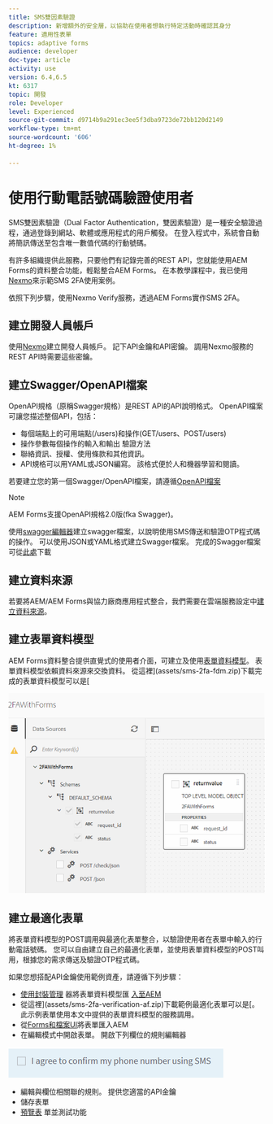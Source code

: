 ```yaml
---
title: SMS雙因素驗證
description: 新增額外的安全層，以協助在使用者想執行特定活動時確認其身分
feature: 適用性表單
topics: adaptive forms
audience: developer
doc-type: article
activity: use
version: 6.4,6.5
kt: 6317
topic: 開發
role: Developer
level: Experienced
source-git-commit: d9714b9a291ec3ee5f3dba9723de72bb120d2149
workflow-type: tm+mt
source-wordcount: '606'
ht-degree: 1%

---
```




# 使用行動電話號碼驗證使用者

SMS雙因素驗證（Dual Factor Authentication，雙因素驗證）是一種安全驗證過程，通過登錄到網站、軟體或應用程式的用戶觸發。 在登入程式中，系統會自動將簡訊傳送至包含唯一數值代碼的行動號碼。

有許多組織提供此服務，只要他們有記錄完善的REST API，您就能使用AEM Forms的資料整合功能，輕鬆整合AEM Forms。 在本教學課程中，我已使用[Nexmo](https://developer.nexmo.com/verify/overview)來示範SMS 2FA使用案例。

依照下列步驟，使用Nexmo Verify服務，透過AEM Forms實作SMS 2FA。

## 建立開發人員帳戶

使用[Nexmo](https://dashboard.nexmo.com/sign-in)建立開發人員帳戶。 記下API金鑰和API密鑰。 調用Nexmo服務的REST API時需要這些密鑰。

## 建立Swagger/OpenAPI檔案

OpenAPI規格（原稱Swagger規格）是REST API的API說明格式。 OpenAPI檔案可讓您描述整個API，包括：

* 每個端點上的可用端點(/users)和操作(GET/users、POST/users)
* 操作參數每個操作的輸入和輸出
驗證方法
* 聯絡資訊、授權、使用條款和其他資訊。
* API規格可以用YAML或JSON編寫。 該格式便於人和機器學習和閱讀。

若要建立您的第一個Swagger/OpenAPI檔案，請遵循[OpenAPI檔案](https://swagger.io/docs/specification/2-0/basic-structure/)

>[!NOTE]
> AEM Forms支援OpenAPI規格2.0版(fka Swagger)。

使用[swagger編輯器](https://editor.swagger.io/)建立swagger檔案，以說明使用SMS傳送和驗證OTP程式碼的操作。 可以使用JSON或YAML格式建立Swagger檔案。 完成的Swagger檔案可從[此處](assets/two-factore-authentication-swagger.zip)下載

## 建立資料來源

若要將AEM/AEM Forms與協力廠商應用程式整合，我們需要在雲端服務設定中[建立資料來源](https://docs.adobe.com/content/help/en/experience-manager-learn/forms/ic-web-channel-tutorial/parttwo.html)。

## 建立表單資料模型

AEM Forms資料整合提供直覺式的使用者介面，可建立及使用[表單資料模型](https://docs.adobe.com/content/help/en/experience-manager-65/forms/form-data-model/create-form-data-models.html)。 表單資料模型依賴資料來源來交換資料。
從這裡](assets/sms-2fa-fdm.zip)下載完成的表單資料模型可以是[

![fdm](assets/2FA-fdm.PNG)

## 建立最適化表單

將表單資料模型的POST調用與最適化表單整合，以驗證使用者在表單中輸入的行動電話號碼。 您可以自由建立自己的最適化表單，並使用表單資料模型的POST叫用，根據您的需求傳送及驗證OTP程式碼。

如果您想搭配API金鑰使用範例資產，請遵循下列步驟：

* [使用封裝管理](assets/sms-2fa-fdm.zip) 器將表單資料模型匯 [入至AEM](http://localhost:4502/crx/packmgr/index.jsp)
* 從這裡](assets/sms-2fa-verification-af.zip)下載範例最適化表單可以是[。 此示例表單使用本文中提供的表單資料模型的服務調用。
* 從[Forms和檔案UI](http://localhost:4502/aem/forms.html/content/dam/formsanddocuments)將表單匯入AEM
* 在編輯模式中開啟表單。 開啟下列欄位的規則編輯器

![sms傳送](assets/check-sms.PNG)

* 編輯與欄位相關聯的規則。 提供您適當的API金鑰
* 儲存表單
* [預覽表](http://localhost:4502/content/dam/formsanddocuments/sms-2fa-verification/jcr:content?wcmmode=disabled) 單並測試功能


